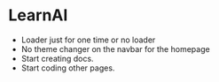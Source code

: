 # LearnAI 


- Loader just for one time or no loader
- No theme changer on the navbar for the homepage
- Start creating docs.
- Start coding other pages.  
